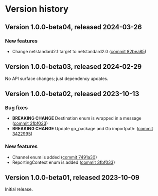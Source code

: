 # Version history

## Version 1.0.0-beta04, released 2024-03-26

### New features

- Change netstandard2.1 target to netstandard2.0 ([commit 82bea85](https://github.com/googleapis/google-cloud-dotnet/commit/82bea850661975b9750ac30753528cc9d2e05240))

## Version 1.0.0-beta03, released 2024-02-29

No API surface changes; just dependency updates.

## Version 1.0.0-beta02, released 2023-10-13

### Bug fixes

- **BREAKING CHANGE** Destination enum is wrapped in a message ([commit 3fbf033](https://github.com/googleapis/google-cloud-dotnet/commit/3fbf0338b4d53ca9d480b1991c08c59aab7f55b7))
- **BREAKING CHANGE** Update go_package and Go importpath: ([commit 3422995](https://github.com/googleapis/google-cloud-dotnet/commit/3422995ac6523162e4eefbadd9ef841c84b39e69))

### New features

- Channel enum is added ([commit 7491a30](https://github.com/googleapis/google-cloud-dotnet/commit/7491a30e938a34cd3e8d1c25ada0d0a5207673eb))
- ReportingContext enum is added ([commit 3fbf033](https://github.com/googleapis/google-cloud-dotnet/commit/3fbf0338b4d53ca9d480b1991c08c59aab7f55b7))

## Version 1.0.0-beta01, released 2023-10-09

Initial release.
